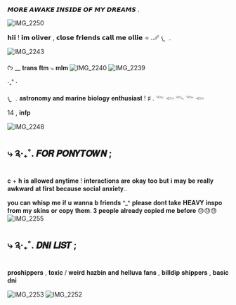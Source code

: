   𝙈𝙊𝙍𝙀 𝘼𝙒𝘼𝙆𝙀 𝙄𝙉𝙎𝙄𝘿𝙀 𝙊𝙁 𝙈𝙔 𝘿𝙍𝙀𝘼𝙈𝙎
.

![IMG_2250](https://github.com/user-attachments/assets/babe5606-ff3c-418a-a2ae-060b509ac2cd)

𝗵𝗶𝗶 ! 𝗶𝗺 𝗼𝗹𝗶𝘃𝗲𝗿 , 𝗰𝗹𝗼𝘀𝗲 𝗳𝗿𝗶𝗲𝗻𝗱𝘀 𝗰𝗮𝗹𝗹 𝗺𝗲 𝗼𝗹𝗹𝗶𝗲
⟢ ..␥  𐔌 ﹒

![IMG_2243](https://github.com/user-attachments/assets/60bf43b7-eaac-4b9d-a49c-04d92dd118f0)

ᡣ𐭩 __ 𝐭𝐫𝐚𝐧𝐬 𝐟𝐭𝐦 ⤷ 𝐦𝐥𝐦 ![IMG_2240](https://github.com/user-attachments/assets/d4c2ae2f-ccf1-46c0-8cc1-ffbce8f873a9) ![IMG_2239](https://github.com/user-attachments/assets/679b107a-3db4-40cc-829b-be160c872d19)

   ‧₊˚ ⋅
     

𐔌 ﹒𝐚𝐬𝐭𝐫𝐨𝐧𝐨𝐦𝐲 𝐚𝐧𝐝 𝐦𝐚𝐫𝐢𝐧𝐞 𝐛𝐢𝐨𝐥𝐨𝐠𝐲 𝐞𝐧𝐭𝐡𝐮𝐬𝐢𝐚𝐬𝐭 !
♯ . 𓆝 𓆟 𓆞 𓆝 𓆟

14 , 𝐢𝐧𝐟𝐩

![IMG_2248](https://github.com/user-attachments/assets/d81664f7-4eae-4bba-89bd-c71fa1995372)

⤷ ༉‧₊˚. 𝙁𝙊𝙍 𝙋𝙊𝙉𝙔𝙏𝙊𝙒𝙉 ;
-
𝐜 + 𝐡 𝐢𝐬 𝐚𝐥𝐥𝐨𝐰𝐞𝐝 𝐚𝐧𝐲𝐭𝐢𝐦𝐞 ! 𝐢𝐧𝐭𝐞𝐫𝐚𝐜𝐭𝐢𝐨𝐧𝐬 𝐚𝐫𝐞 𝐨𝐤𝐚𝐲 𝐭𝐨𝐨 𝐛𝐮𝐭 𝐢 𝐦𝐚𝐲 𝐛𝐞 𝐫𝐞𝐚𝐥𝐥𝐲 𝐚𝐰𝐤𝐰𝐚𝐫𝐝 𝐚𝐭 𝐟𝐢𝐫𝐬𝐭 𝐛𝐞𝐜𝐚𝐮𝐬𝐞 𝐬𝐨𝐜𝐢𝐚𝐥 𝐚𝐧𝐱𝐢𝐞𝐭𝐲..

𝐲𝐨𝐮 𝐜𝐚𝐧 𝐰𝐡𝐢𝐬𝐩 𝐦𝐞 𝐢𝐟 𝐮 𝐰𝐚𝐧𝐧𝐚 𝐛 𝐟𝐫𝐢𝐞𝐧𝐝𝐬 ^_^
𝐩𝐥𝐞𝐚𝐬𝐞 𝐝𝐨𝐧𝐭 𝐭𝐚𝐤𝐞 𝐇𝐄𝐀𝐕𝐘 𝐢𝐧𝐬𝐩𝐨 𝐟𝐫𝐨𝐦 𝐦𝐲 𝐬𝐤𝐢𝐧𝐬 𝐨𝐫 𝐜𝐨𝐩𝐲 𝐭𝐡𝐞𝐦. 𝟑 𝐩𝐞𝐨𝐩𝐥𝐞 𝐚𝐥𝐫𝐞𝐚𝐝𝐲 𝐜𝐨𝐩𝐢𝐞𝐝 𝐦𝐞 𝐛𝐞𝐟𝐨𝐫𝐞 😓😓😓
![IMG_2255](https://github.com/user-attachments/assets/ef28e56e-f71a-4b4b-ad07-9b9c9243c70d)

⤷ ༉‧₊˚. 𝘿𝙉𝙄 𝙇𝙄𝙎𝙏 ;
-
𝐩𝐫𝐨𝐬𝐡𝐢𝐩𝐩𝐞𝐫𝐬 , 𝐭𝐨𝐱𝐢𝐜 / 𝐰𝐞𝐢𝐫𝐝 𝐡𝐚𝐳𝐛𝐢𝐧 𝐚𝐧𝐝 𝐡𝐞𝐥𝐥𝐮𝐯𝐚 𝐟𝐚𝐧𝐬 , 𝐛𝐢𝐥𝐥𝐝𝐢𝐩 𝐬𝐡𝐢𝐩𝐩𝐞𝐫𝐬 , 𝐛𝐚𝐬𝐢𝐜 𝐝𝐧𝐢

![IMG_2253](https://github.com/user-attachments/assets/e175670e-20e4-4640-8ebf-b190d4271820) ![IMG_2252](https://github.com/user-attachments/assets/17a84948-5625-4662-b16d-97400b195dae)
